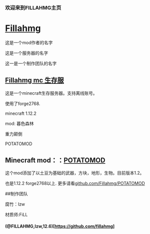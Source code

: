 ### 欢迎来到FILLAHMG主页
# [Fillahmg](https://github.com/fillahmg)
这是一个mod作者的名字

这是一个服务器的名字

这一是一个制作团队的名字

## [Fillahmg mc 生存服](fillahmg.github.io/mcserver)
这是一个minecraft生存服务器。支持离线账号。

使用了forge2768.

minecraft 1.12.2

mod:
暮色森林

重力颠倒

POTATOMOD

## Minecraft mod：：[POTATOMOD](github.com/Fillahmg/POTATOMOD)
这个mod添加了以土豆为基础的武器，方块，地形，生物。目前版本1.2。

也是1.12.2 forge2768以上.
更多请看[github.com/Fillahmg/POTATOMOD](github.com/Fillahmg/POTATOMOD)


##制作团队

腐竹：lzw

材质师:FiLL

#### (@FILLAHMG,lzw,12.6)[https://github.com/fillahmg]

